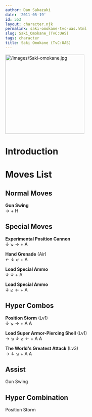 ```yaml
---
author: Dan Sakazaki
date: '2011-05-19'
id: 553
layout: character.njk
permalink: saki-omokane-tvc-uas.html
slug: Saki_Omokane_(TvC:UAS)
tags: character
title: Saki Omokane (TvC:UAS)
---
```


<img src="/images/Saki-omokane.jpg" title="/images/Saki-omokane.jpg"
width="250" alt="/images/Saki-omokane.jpg" />  

# Introduction

# Moves List

## Normal Moves

**Gun Swing**  
→ + H

## Special Moves

**Experimental Position Cannon**  
↓ ↘ → + A

**Hand Grenade** (Air)  
← ↓ ↙ + A

**Load Special Ammo**  
↓ ↓ + A

**Load Special Ammo**  
↓ ↙ ← + A

## Hyper Combos

**Position Storm** (Lv1)  
↓ ↘ → + A A

**Load Super Armor-Piercing Shell** (Lv1)  
→ ↘ ↓ ↙ ← + A A

**The World's Greatest Attack** (Lv3)  
→ ↓ ↘ + A A

## Assist

Gun Swing

## Hyper Combination

Position Storm